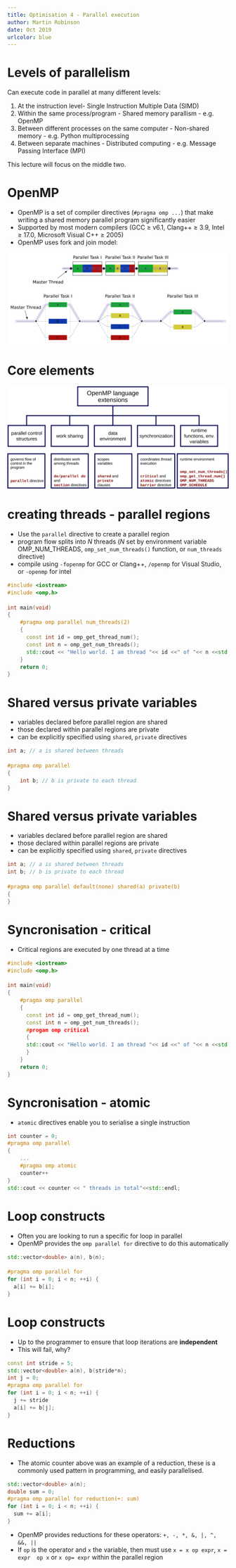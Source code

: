 ```yaml
---
title: Optimisation 4 - Parallel execution
author: Martin Robinson
date: Oct 2019
urlcolor: blue
---
```


# Levels of parallelism

Can execute code in parallel at many different levels:

1. At the instruction level- Single Instruction Multiple Data (SIMD)
1. Within the same process/program - Shared memory parallism - e.g. OpenMP
1. Between different processes on the same computer - Non-shared memory - e.g. Python 
   multiprocessing 
1. Between separate machines - Distributed computing - e.g. Message Passing Interface 
   (MPI)

This lecture will focus on the middle two.


# OpenMP

- OpenMP is a set of compiler directives (`#pragma omp ...`) that make writing a shared 
  memory parallel program significantly easier
- Supported by most modern compilers (GCC $\ge$ v6.1, Clang++ $\ge$ 3.9, Intel $\ge$ 
  17.0, Microsoft Visual C++ $\ge$ 2005) 
- OpenMP uses fork and join model:

![](figs/Fork_join.svg)

# Core elements

![](figs/OpenMP_language_extensions.svg)

# creating threads - parallel regions

- Use the `parallel` directive to create a parallel region
- program flow splits into $N$ threads ($N$ set by environment variable OMP_NUM_THREADS, 
  `omp_set_num_threads()` function, or `num_threads` directive)
- compile using `-fopenmp` for GCC or Clang++, `/openmp` for Visual Studio, or `-openmp` 
  for intel

```cpp
#include <iostream>
#include <omp.h>

int main(void)
{
    #pragma omp parallel num_threads(2)
    {
      const int id = omp_get_thread_num();
      const int n = omp_get_num_threads();
      std::cout << "Hello world. I am thread "<< id <<" of "<< n <<std::endl;
    }
    return 0;
}
```

# Shared versus private variables

- variables declared before parallel region are shared
- those declared within parallel regions are private
- can be explicitly specified using `shared`, `private` directives

```cpp
int a; // a is shared between threads

#pragma omp parallel
{
    int b; // b is private to each thread
}
```

# Shared versus private variables

- variables declared before parallel region are shared
- those declared within parallel regions are private
- can be explicitly specified using `shared`, `private` directives

```cpp
int a; // a is shared between threads
int b; // b is private to each thread

#pragma omp parallel default(none) shared(a) private(b)
{
}
```

# Syncronisation - critical

- Critical regions are executed by one thread at a time

```cpp
#include <iostream>
#include <omp.h>

int main(void)
{
    #pragma omp parallel
    {
      const int id = omp_get_thread_num();
      const int n = omp_get_num_threads();
      #progam omp critical
      {
      std::cout << "Hello world. I am thread "<< id <<" of "<< n <<std::endl;
      }
    }
    return 0;
}
```

# Syncronisation - atomic

- `atomic` directives enable you to serialise a single instruction

```cpp
int counter = 0;
#pragma omp parallel 
{
    ...
    #pragma omp atomic
    counter++
}
std::cout << counter << " threads in total"<<std::endl;
```

# Loop constructs

- Often you are looking to run a specific for loop in parallel
- OpenMP provides the `omp parallel for` directive to do this automatically

```cpp
std::vector<double> a(n), b(n);

#pragma omp parallel for
for (int i = 0; i < n; ++i) {
  a[i] += b[i];
}
```

# Loop constructs

- Up to the programmer to ensure that loop iterations are **independent**
- This will fail, why?

```cpp
const int stride = 5;
std::vector<double> a(n), b(stride*n);
int j = 0;
#pragma omp parallel for
for (int i = 0; i < n; ++i) {
  j += stride
  a[i] += b[j];
}
```

# Reductions

- The atomic counter above was an example of a reduction, these is a commonly used 
  pattern in programming, and easily parallelised.

```cpp
std::vector<double> a(n);
double sum = 0;
#pragma omp parallel for reduction(+: sum)
for (int i = 0; i < n; ++i) {
  sum += a[i];
}
```

- OpenMP provides reductions for these operators: `+, -, *, &, |, ^, &&, ||`
- If `op` is the operator and `x` the variable, then must use `x = x op expr`, `x = expr 
  op x` or `x op= expr` within the parallel region

# 


